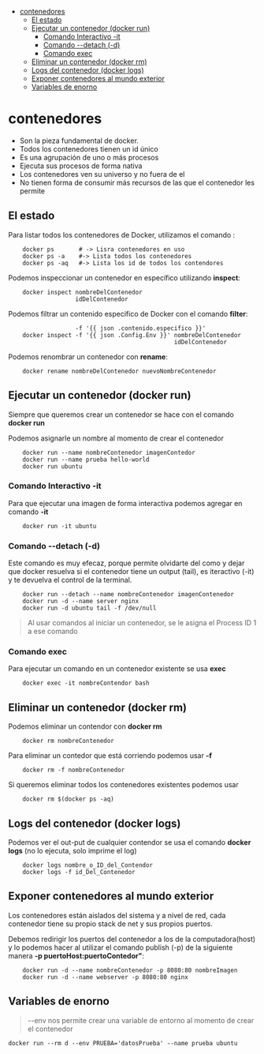
- [contenedores](#contenedores)
  - [El estado](#el-estado)
  - [Ejecutar un contenedor (docker run)](#ejecutar-un-contenedor-docker-run)
    - [Comando Interactivo -it](#comando-interactivo--it)
    - [Comando --detach (-d)](#comando---detach--d)
    - [Comando exec](#comando-exec)
  - [Eliminar un contenedor (docker rm)](#eliminar-un-contenedor-docker-rm)
  - [Logs del contenedor (docker logs)](#logs-del-contenedor-docker-logs)
  - [Exponer contenedores al mundo exterior](#exponer-contenedores-al-mundo-exterior)
  - [Variables de enorno](#variables-de-enorno)


# contenedores

- Son la pieza fundamental de docker.
- Todos los contenedores tienen un id único
- Es una agrupación de uno o más procesos
- Ejecuta sus procesos de forma nativa
- Los contenedores ven su universo y no fuera de el
- No tienen forma de consumir más recursos de las que el contenedor les permite

## El estado

Para listar todos los contenedores de Docker, utilizamos el comando :

```docker
    docker ps       # -> Lisra contenedores en uso
    docker ps -a    #-> Lista todos los contenedores
    docker ps -aq   #-> Lista los id de todos los contendores
```

Podemos inspeccionar un contenedor en específico utilizando **inspect**:

```docker
    docker inspect nombreDelContenedor
                   idDelContenedor
```

Podemos filtrar un contenido especifico de Docker con el comando **filter**:

```docker
                   -f '{{ json .contenido.especifico }}'
    docker inspect -f '{{ json .Config.Env }}' nombreDelContenedor
                                               idDelContenedor
```       

Podemos renombrar un contenedor con **rename**:

```docker
    docker rename nombreDelContenedor nuevoNombreContenedor
```

## Ejecutar un contenedor (docker run)

Siempre que queremos crear un contenedor se hace con el comando **docker run**

Podemos asignarle un nombre al momento de crear el contenedor

```docker
    docker run --name nombreContenedor imagenContedor
    docker run --name prueba hello-world
    docker run ubuntu
```

### Comando Interactivo -it

Para que ejecutar una imagen de forma interactiva podemos agregar en comando **-it**

```docker
    docker run -it ubuntu
```

### Comando --detach (-d)

Este comando es muy efecaz, porque permite olvidarte del como y dejar que docker resuelva si el contenedor
tiene un output (tail), es iteractivo (-it) y te devuelva el control de la terminal.

```docker
    docker run --detach --name nombreContenedor imagenContenedor
    docker run -d --name server nginx
    docker run -d ubuntu tail -f /dev/null
```

>Al usar comandos al iniciar un contenedor, se le asigna el Process ID 1 a ese comando

### Comando exec

Para ejecutar un comando en un contenedor existente se usa **exec**

```docker
    docker exec -it nombreContendor bash
```

## Eliminar un contenedor (docker rm)

Podemos eliminar un contendor con **docker rm**

```docker
    docker rm nombreContenedor
```

Para eliminar un contedor que está corriendo podemos usar **-f**

```docker
    docker rm -f nombreContenedor
```

Si queremos eliminar todos los contenedores existentes podemos usar

```docker 
    docker rm $(docker ps -aq)
```

## Logs del contenedor (docker logs)

Podemos ver el out-put de cualquier contendor se usa el comando **docker logs** (no lo ejecuta, solo imprime el log)

```docker
    docker logs nombre_o_ID_del_Contendor
    docker logs -f id_Del_Contenedor
```

## Exponer contenedores al mundo exterior

Los contenedores están aislados del sistema y a nivel de red, cada contenedor tiene su propio stack de net y sus propios puertos.

Debemos redirigir los puertos del contenedor a los de la computadora(host) y lo podemos hacer al utilizar el comando publish (-p) de la siguiente manera **-p puertoHost:puertoContedor"**:


        docker run -d --name nombreContenedor -p 8080:80 nombreImagen
        docker run -d --name webserver -p 8080:80 nginx

## Variables de enorno

> --env nos permite crear una variable de entorno al momento de crear el contenedor

```docker
docker run --rm d --env PRUEBA='datosPrueba' --name prueba ubuntu
```
